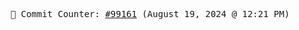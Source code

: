 <p align="center">
    <samp>
        📮 Commit Counter: <a href="https://github.com/Javascript-void0/Javascript-void0/commits/main">#99161</a> (August 19, 2024 @ 12:21 PM)
    </samp>
</p>